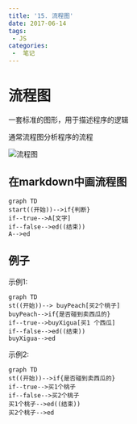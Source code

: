 ```yaml
---
title: '15. 流程图'
date: 2017-06-14
tags:
 - JS
categories:
 -  笔记
---
```


# 流程图

一套标准的图形，用于描述程序的逻辑

通常流程图分析程序的流程

![流程图](https://gitee.com/n65312/Typora-images/raw/master/uPic/image-20200605174440296.png)

## 在markdown中画流程图

```mermaid
graph TD
start((开始))-->if{判断}
if--true-->A[文字]
if--false-->ed((结束))
A-->ed
```

## 例子

示例1:

```mermaid
graph TD
st((开始))--> buyPeach[买2个桃子]
buyPeach-->if{是否碰到卖西瓜的}
if--true-->buyXigua[买1 个西瓜]
if--false-->ed((结束))
buyXigua-->ed
```

示例2:

```mermaid
graph TD
st((开始))-->if{是否碰到卖西瓜的}
if--true-->买1个桃子
if--false-->买2个桃子
买1个桃子-->ed((结束))
买2个桃子-->ed
```
